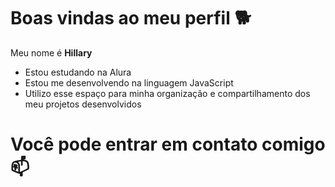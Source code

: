# Boas vindas ao meu perfil 🐕

Meu nome é **Hillary**

- Estou estudando na Alura
- Estou me desenvolvendo na linguagem JavaScript
- Utilizo esse espaço para minha organização e compartilhamento dos meu projetos desenvolvidos

# Você pode entrar em contato comigo 📫
